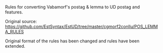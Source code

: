 Rules for converting Vabamorf's postag & lemma to UD postag and features. 

Original source: https://github.com/EstSyntax/EstUD/tree/master/cgmorf2conllu/POS_LEMMA_RULES

Original format of the rules has been changed and rules have been extended.